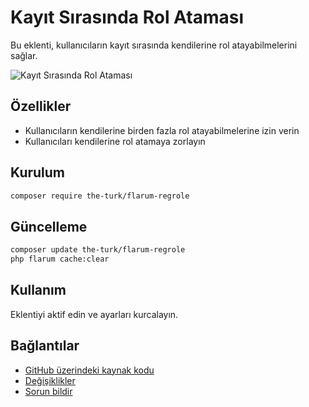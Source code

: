 # Kayıt Sırasında Rol Ataması

Bu eklenti, kullanıcıların kayıt sırasında kendilerine rol atayabilmelerini sağlar.

![Kayıt Sırasında Rol Ataması](https://i.ibb.co/Q9gZXmY/regrole.png)

## Özellikler

- Kullanıcıların kendilerine birden fazla rol atayabilmelerine izin verin
- Kullanıcıları kendilerine rol atamaya zorlayın

## Kurulum

```bash
composer require the-turk/flarum-regrole
```

## Güncelleme

```bash
composer update the-turk/flarum-regrole
php flarum cache:clear
```

## Kullanım

Eklentiyi aktif edin ve ayarları kurcalayın.

## Bağlantılar

- [GitHub üzerindeki kaynak kodu](https://github.com/the-turk/flarum-regrole)
- [Değişiklikler](https://github.com/the-turk/flarum-regrole/blob/master/CHANGELOG.md)
- [Sorun bildir](https://github.com/the-turk/flarum-regrole/issues)
